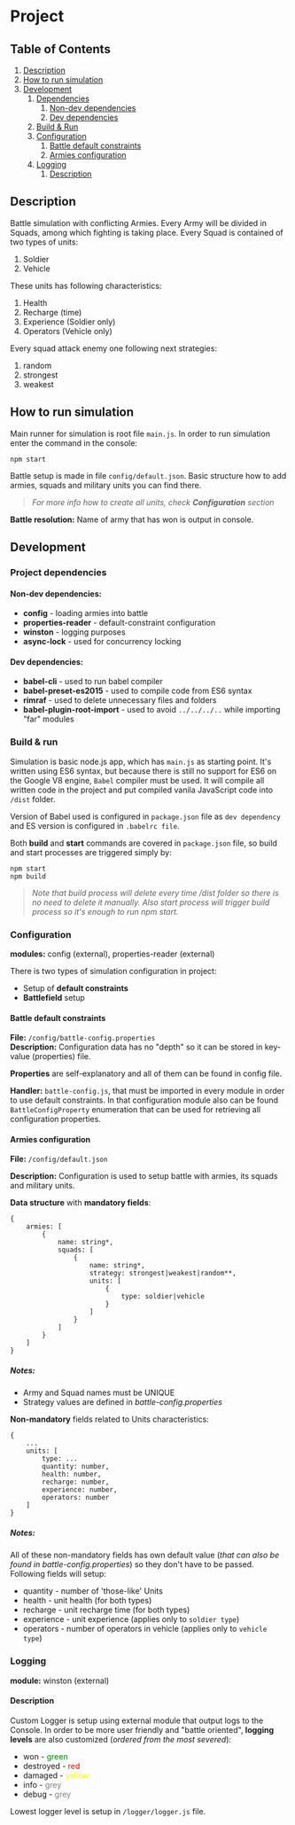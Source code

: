 # Project                

## Table of Contents
1. [Description](#Description)
2. [How to run simulation](#How-to-run-simulation)
3. [Development](#Development)
   1. [Dependencies](#Project-dependencies)
      1. [Non-dev dependencies](#Non-dev-dependencies)
      2. [Dev dependencies](#Dev-dependencies)
    2. [Build & Run](#Build-&-Run)
    3. [Configuration](#Configuration)
       1. [Battle default constraints](#Battle-default-constraints)
       2. [Armies configuration](#Armies-configuration)
    4. [Logging](#Logging)
       1. [Description](#Description)


## Description 
Battle simulation with conflicting Armies. Every Army will be divided in Squads, among which fighting is taking place. 
Every Squad is contained of two types of units:   
1. Soldier    
2. Vehicle    

These units has following characteristics:   
1. Health    
2. Recharge (time)   
3. Experience (Soldier only)   
4. Operators (Vehicle only)    
   
Every squad attack enemy one following next strategies:   
1. random    
2. strongest   
3. weakest   
   
## How to run simulation
Main runner for simulation is root file `main.js`. In order to run simulation enter the command in the console:

``` npm start ```

Battle setup is made in file `config/default.json`. Basic structure how to add armies, squads and military units you can find there. 

>*For more info how to create all units, check **Configuration** section*

**Battle resolution:** Name of army that has won is output in console.   

## Development  

### Project dependencies
#### Non-dev dependencies:
* **config** - loading armies into battle
* **properties-reader** - default-constraint configuration
* **winston** - logging purposes
* **async-lock** - used for concurrency locking

#### Dev dependencies:
* **babel-cli** - used to run babel compiler
* **babel-preset-es2015** - used to compile code from ES6 syntax
* **rimraf** - used to delete unnecessary files and folders
* **babel-plugin-root-import** - used to avoid `../../../..` while importing "far" modules

### Build & run 
Simulation is basic node.js app, which has `main.js` as starting point. It's written using ES6 syntax, but because there is still no support for ES6 on the Google V8 engine, `Babel` compiler must be used. It will compile all written code in the project and put compiled vanila JavaScript code into `/dist` folder. 

Version of Babel used is configured in `package.json` file as `dev dependency` and  ES version is configured in `.babelrc file`.

Both **build** and **start** commands are covered in `package.json` file, so build and start processes are triggered simply by:
```
npm start
npm build
``` 

> *Note that build process will delete every time /dist folder so there is no need to delete it manually. Also start process will trigger build process so it's enough to run npm start.*

### Configuration
**modules:** config (external), properties-reader (external)

There is two types of simulation configuration in project:
* Setup of **default constraints**
* **Battlefield** setup

#### Battle default constraints
**File:** `/config/battle-config.properties`   
**Description:** Configuration data has no "depth" so it can be stored in key-value (properties) file. 

**Properties** are self-explanatory and all of them can be found in config file.

**Handler:** `battle-config.js`, that must be imported in every module in order to use default constraints. In that configuration module also can be found `BattleConfigProperty` enumeration that can be used for retrieving all configuration properties.

#### Armies configuration
**File:** `/config/default.json`

**Description:** Configuration is used to setup battle with armies, its squads and military units. 

**Data structure** with **mandatory fields**: 
```
{
    armies: [
        {
            name: string*,
            squads: [
                {
                    name: string*,
                    strategy: strongest|weakest|random**,
                    units: [
                        {
                            type: soldier|vehicle
                        }
                    ]
                }
            ]
        }
    ]
}
```
##### Notes:
* Army and Squad names must be UNIQUE   
* Strategy values are defined in *battle-config.properties*

**Non-mandatory** fields related to Units characteristics:
```
{
    ...
    units: [
        type: ...
        quantity: number,
        health: number,
        recharge: number,
        experience: number,
        operators: number
    ]
}
```
##### Notes: 

All of these non-mandatory fields has own default value (*that can also be found in battle-config.properties*) so they don't have to be passed. Following fields will setup:
* quantity - number of 'those-like' Units
* health - unit health (for both types)
* recharge - unit recharge time (for both types)
* experience - unit experience (applies only to `soldier type`)
* operators - number of operators in vehicle (applies only to `vehicle type`)

### Logging
**module:** winston (external)

#### Description
Custom Logger is setup using external module that output logs to the Console. In order to be more user friendly and "battle oriented", **logging levels** are also customized (*ordered from the most severed*):
* won - <span style="color:green">green</span>
* destroyed - <span style="color:red">red</span>
* damaged - <span style="color:yellow">yellow</span>
* info - <span style="color:grey">grey</span>
* debug - <span style="color:grey">grey</span>

Lowest logger level is setup in `/logger/logger.js` file.

